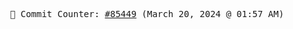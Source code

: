 <p align="center">
    <samp>
        📮 Commit Counter: <a href="https://github.com/Javascript-void0/Javascript-void0/commits/main">#85449</a> (March 20, 2024 @ 01:57 AM)
    </samp>
</p>